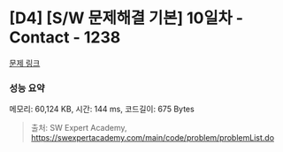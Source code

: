# [D4] [S/W 문제해결 기본] 10일차 - Contact - 1238 

[문제 링크](https://swexpertacademy.com/main/code/problem/problemDetail.do?contestProbId=AV15B1cKAKwCFAYD) 

### 성능 요약

메모리: 60,124 KB, 시간: 144 ms, 코드길이: 675 Bytes



> 출처: SW Expert Academy, https://swexpertacademy.com/main/code/problem/problemList.do